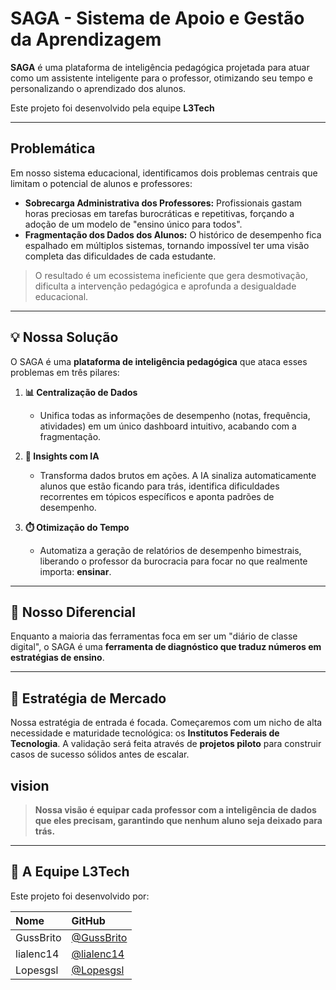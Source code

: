 # SAGA - Sistema de Apoio e Gestão da Aprendizagem

**SAGA** é uma plataforma de inteligência pedagógica projetada para atuar como um assistente inteligente para o professor, otimizando seu tempo e personalizando o aprendizado dos alunos.

Este projeto foi desenvolvido pela equipe **L3Tech** 

---

## Problemática
Em nosso sistema educacional, identificamos dois problemas centrais que limitam o potencial de alunos e professores:

* **Sobrecarga Administrativa dos Professores:** Profissionais gastam horas preciosas em tarefas burocráticas e repetitivas, forçando a adoção de um modelo de "ensino único para todos".
* **Fragmentação dos Dados dos Alunos:** O histórico de desempenho fica espalhado em múltiplos sistemas, tornando impossível ter uma visão completa das dificuldades de cada estudante.

> O resultado é um ecossistema ineficiente que gera desmotivação, dificulta a intervenção pedagógica e aprofunda a desigualdade educacional.

---

## 💡 Nossa Solução
O SAGA é uma **plataforma de inteligência pedagógica** que ataca esses problemas em três pilares:

1.  **📊 Centralização de Dados**
    * Unifica todas as informações de desempenho (notas, frequência, atividades) em um único dashboard intuitivo, acabando com a fragmentação.

2.  **🤖 Insights com IA**
    * Transforma dados brutos em ações. A IA sinaliza automaticamente alunos que estão ficando para trás, identifica dificuldades recorrentes em tópicos específicos e aponta padrões de desempenho.

3.  **⏱️ Otimização do Tempo**
    * Automatiza a geração de relatórios de desempenho bimestrais, liberando o professor da burocracia para focar no que realmente importa: **ensinar**.

---

## 🚀 Nosso Diferencial
Enquanto a maioria das ferramentas foca em ser um "diário de classe digital", o SAGA é uma **ferramenta de diagnóstico que traduz números em estratégias de ensino**.

---

## 🎯 Estratégia de Mercado
Nossa estratégia de entrada é focada. Começaremos com um nicho de alta necessidade e maturidade tecnológica: os **Institutos Federais de Tecnologia**. A validação será feita através de **projetos piloto** para construir casos de sucesso sólidos antes de escalar.

##  vision
> **Nossa visão é equipar cada professor com a inteligência de dados que eles precisam, garantindo que nenhum aluno seja deixado para trás.**

---

## 👥 A Equipe L3Tech
Este projeto foi desenvolvido por:

| Nome | GitHub |
| :--- | :--- |
| GussBrito | [@GussBrito](https://github.com/GussBrito) |
| lialenc14 | [@lialenc14](https://github.com/lialenc14) |
| Lopesgsl | [@Lopesgsl](https://github.com/Lopesgsl) |
